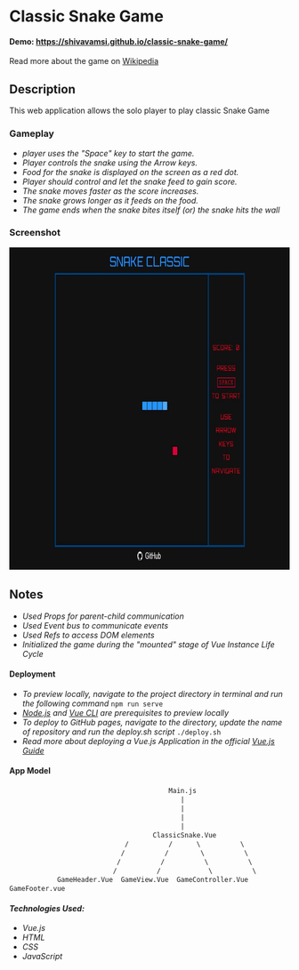 # Classic Snake Game

#### Demo: <https://shivavamsi.github.io/classic-snake-game/>

Read more about the game on [Wikipedia](https://en.wikipedia.org/wiki/Snake_(video_game_genre))

## Description

This web application allows the solo player to play classic Snake Game

### Gameplay

-   _player uses the "Space" key to start the game._
-   _Player controls the snake using the Arrow keys._
-   _Food for the snake is displayed on the screen as a red dot._
-   _Player should control and let the snake feed to gain score._
-   _The snake moves faster as the score increases._
-   _The snake grows longer as it feeds on the food._
-   _The game ends when the snake bites itself (or) the snake hits the wall_

### Screenshot

<img src="screenshot.jpg" alt="Screenshot" width="900" height="580">

## Notes

-   _Used Props for parent-child communication_
-   _Used Event bus to communicate events_
-   _Used Refs to access DOM elements_
-   _Initialized the game during the "mounted" stage of Vue Instance Life Cycle_

#### Deployment

- _To preview locally, navigate to the project directory in terminal and run the following command_  `npm run serve`
- _[Node.js](https://nodejs.org/en/) and [Vue CLI](https://cli.vuejs.org/guide/installation.html) are prerequisites to preview locally_
- _To deploy to GitHub pages, navigate to the directory, update the name of repository and run the deploy.sh script_  `./deploy.sh`
- _Read more about deploying a Vue.js Application in the official [Vue.js Guide](https://cli.vuejs.org/guide/deployment.html#github-pages)_

#### App Model
                                            Main.js
                                               |
                                               |
                                               |
                                               |
                                        ClassicSnake.Vue
                                 /          /      \          \
                                /          /        \          \
                               /          /          \          \
                              /          /            \          \
                GameHeader.Vue  GameView.Vue  GameController.Vue  GameFooter.vue

#### _Technologies Used:_

-   _Vue.js_
-   _HTML_
-   _CSS_
-   _JavaScript_
